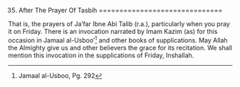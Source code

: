 35. After The Prayer Of Tasbih
==============================

That is, the prayers of Ja’far Ibne Abi Talib (r.a.), particularly when
you pray it on Friday. There is an invocation narrated by Imam Kazim
(as) for this occasion in Jamaal al-Usboo’[^1] and other books of
supplications. May Allah the Almighty give us and other believers the
grace for its recitation. We shall mention this invocation in the
supplications of Friday, Inshallah.

[^1]: Jamaal al-Usboo, Pg. 292


